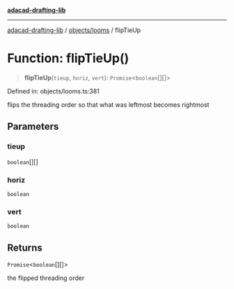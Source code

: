 [**adacad-drafting-lib**](../../../README.md)

***

[adacad-drafting-lib](../../../modules.md) / [objects/looms](../README.md) / flipTieUp

# Function: flipTieUp()

> **flipTieUp**(`tieup`, `horiz`, `vert`): `Promise`\<`boolean`[][]\>

Defined in: objects/looms.ts:381

flips the threading order so that what was leftmost becomes rightmost

## Parameters

### tieup

`boolean`[][]

### horiz

`boolean`

### vert

`boolean`

## Returns

`Promise`\<`boolean`[][]\>

the flipped threading order
